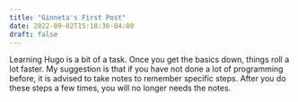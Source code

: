 ```yaml
---
title: "Ginneta's First Post"
date: 2022-09-02T15:18:36-04:00
draft: false
---
```


Learning Hugo is a bit of a task.  Once you get the basics down, things roll a lot faster. My suggestion is that if you have not done a lot of programming before, it is advised to take notes to remember specific steps.  After you do these steps a few times, you will no longer needs the notes. 

